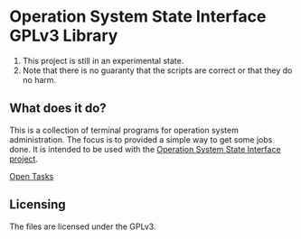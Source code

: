 # Operation System State Interface GPLv3 Library

1. This project is still in an experimental state.
1. Note that there is no guaranty that the scripts are correct or that they do no harm.

## What does it do?

This is a collection of terminal programs for operation system administration.
The focus is to provided a simple way to get some jobs done.
It is intended to be used with the [Operation System State Interface project](https://gitlab.com/splitcells/os.state.interface).

[Open Tasks](./doc/tasks.md)

## Licensing
The files are licensed under the GPLv3.
